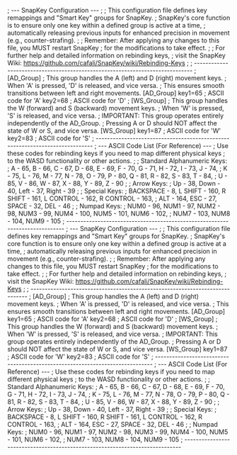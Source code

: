 ; --- SnapKey Configuration --- ; ; This configuration file defines key remappings and "Smart Key" groups for SnapKey. ; SnapKey's core function is to ensure only one key within a defined group is active at a time, ; automatically releasing previous inputs for enhanced precision in movement (e.g., counter-strafing). ; ; Remember: After applying any changes to this file, you MUST restart SnapKey ; for the modifications to take effect. ; ; For further help and detailed information on rebinding keys, ; visit the SnapKey Wiki: https://github.com/cafali/SnapKey/wiki/Rebinding-Keys ; ; -----------------------------------------------------------------------------  ; [AD_Group] ; This group handles the A (left) and D (right) movement keys. ; When 'A' is pressed, 'D' is released, and vice versa. ; This ensures smooth transitions between left and right movements. [AD_Group] key1=65 ; ASCII code for 'A' key2=68 ; ASCII code for 'D'  ; [WS_Group] ; This group handles the W (forward) and S (backward) movement keys. ; When 'W' is pressed, 'S' is released, and vice versa. ; IMPORTANT: This group operates entirely independently of the AD_Group. ; Pressing A or D should NOT affect the state of W or S, and vice versa. [WS_Group] key1=87 ; ASCII code for 'W' key2=83 ; ASCII code for 'S'  ; ----------------------------------------------------------------------------- ; --- ASCII Code List (For Reference) --- ; Use these codes for rebinding keys if you need to map different physical keys ; to the WASD functionality or other actions. ; ; Standard Alphanumeric Keys: ; A - 65, B - 66, C - 67, D - 68, E - 69, F - 70, G - 71, H - 72, I - 73, J - 74, ; K - 75, L - 76, M - 77, N - 78, O - 79, P - 80, Q - 81, R - 82, S - 83, T - 84, ; U - 85, V - 86, W - 87, X - 88, Y - 89, Z - 90 ; ; Arrow Keys: ; Up - 38, Down - 40, Left - 37, Right - 39 ; ; Special Keys: ; BACKSPACE - 8, L SHIFT - 160, R SHIFT - 161, L CONTROL - 162, R CONTROL - 163, ; ALT - 164, ESC - 27, SPACE - 32, DEL - 46 ; ; Numpad Keys: ; NUM0 - 96, NUM1 - 97, NUM2 - 98, NUM3 - 99, NUM4 - 100, NUM5 - 101, NUM6 - 102, ; NUM7 - 103, NUM8 - 104, NUM9 - 105 ; ----------------------------------------------------------------------------- ; --- SnapKey Configuration --- ; ; This configuration file defines key remappings and "Smart Key" groups for SnapKey. ; SnapKey's core function is to ensure only one key within a defined group is active at a time, ; automatically releasing previous inputs for enhanced precision in movement (e.g., counter-strafing). ; ; Remember: After applying any changes to this file, you MUST restart SnapKey ; for the modifications to take effect. ; ; For further help and detailed information on rebinding keys, ; visit the SnapKey Wiki: https://github.com/cafali/SnapKey/wiki/Rebinding-Keys ; ; -----------------------------------------------------------------------------   ; [AD_Group] ; This group handles the A (left) and D (right) movement keys. ; When 'A' is pressed, 'D' is released, and vice versa. ; This ensures smooth transitions between left and right movements. [AD_Group] key1=65 ; ASCII code for 'A' key2=68 ; ASCII code for 'D'   ; [WS_Group] ; This group handles the W (forward) and S (backward) movement keys. ; When 'W' is pressed, 'S' is released, and vice versa. ; IMPORTANT: This group operates entirely independently of the AD_Group. ; Pressing A or D should NOT affect the state of W or S, and vice versa. [WS_Group] key1=87 ; ASCII code for 'W' key2=83 ; ASCII code for 'S'   ; ----------------------------------------------------------------------------- ; --- ASCII Code List (For Reference) --- ; Use these codes for rebinding keys if you need to map different physical keys ; to the WASD functionality or other actions. ; ; Standard Alphanumeric Keys: ; A - 65, B - 66, C - 67, D - 68, E - 69, F - 70, G - 71, H - 72, I - 73, J - 74, ; K - 75, L - 76, M - 77, N - 78, O - 79, P - 80, Q - 81, R - 82, S - 83, T - 84, ; U - 85, V - 86, W - 87, X - 88, Y - 89, Z - 90 ; ; Arrow Keys: ; Up - 38, Down - 40, Left - 37, Right - 39 ; ; Special Keys: ; BACKSPACE - 8, L SHIFT - 160, R SHIFT - 161, L CONTROL - 162, R CONTROL - 163, ; ALT - 164, ESC - 27, SPACE - 32, DEL - 46 ; ; Numpad Keys: ; NUM0 - 96, NUM1 - 97, NUM2 - 98, NUM3 - 99, NUM4 - 100, NUM5 - 101, NUM6 - 102, ; NUM7 - 103, NUM8 - 104, NUM9 - 105 ; -----------------------------------------------------------------------------
